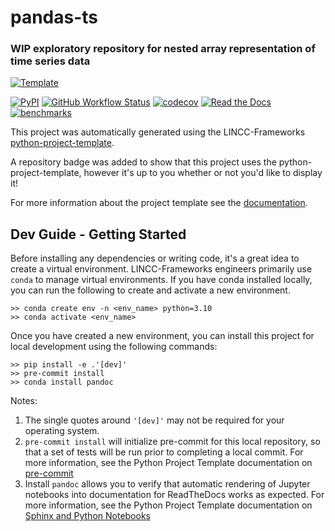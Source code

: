 # pandas-ts

### WIP exploratory repository for nested array representation of time series data

[![Template](https://img.shields.io/badge/Template-LINCC%20Frameworks%20Python%20Project%20Template-brightgreen)](https://lincc-ppt.readthedocs.io/en/latest/)

[![PyPI](https://img.shields.io/pypi/v/pandas-ts?color=blue&logo=pypi&logoColor=white)](https://pypi.org/project/pandas-ts/)
[![GitHub Workflow Status](https://img.shields.io/github/actions/workflow/status/lincc-frameworks/pandas-ts/smoke-test.yml)](https://github.com/lincc-frameworks/pandas-ts/actions/workflows/smoke-test.yml)
[![codecov](https://codecov.io/gh/lincc-frameworks/pandas-ts/branch/main/graph/badge.svg)](https://codecov.io/gh/lincc-frameworks/pandas-ts)
[![Read the Docs](https://img.shields.io/readthedocs/pandas-ts)](https://pandas-ts.readthedocs.io/)
[![benchmarks](https://img.shields.io/github/actions/workflow/status/lincc-frameworks/pandas-ts/asv-main.yml?label=benchmarks)](https://lincc-frameworks.github.io/pandas-ts/)

This project was automatically generated using the LINCC-Frameworks 
[python-project-template](https://github.com/lincc-frameworks/python-project-template).

A repository badge was added to show that this project uses the python-project-template, however it's up to
you whether or not you'd like to display it!

For more information about the project template see the 
[documentation](https://lincc-ppt.readthedocs.io/en/latest/).

## Dev Guide - Getting Started

Before installing any dependencies or writing code, it's a great idea to create a
virtual environment. LINCC-Frameworks engineers primarily use `conda` to manage virtual
environments. If you have conda installed locally, you can run the following to
create and activate a new environment.

```
>> conda create env -n <env_name> python=3.10
>> conda activate <env_name>
```

Once you have created a new environment, you can install this project for local
development using the following commands:

```
>> pip install -e .'[dev]'
>> pre-commit install
>> conda install pandoc
```

Notes:
1) The single quotes around `'[dev]'` may not be required for your operating system.
2) `pre-commit install` will initialize pre-commit for this local repository, so
   that a set of tests will be run prior to completing a local commit. For more
   information, see the Python Project Template documentation on 
   [pre-commit](https://lincc-ppt.readthedocs.io/en/latest/practices/precommit.html)
3) Install `pandoc` allows you to verify that automatic rendering of Jupyter notebooks
   into documentation for ReadTheDocs works as expected. For more information, see
   the Python Project Template documentation on
   [Sphinx and Python Notebooks](https://lincc-ppt.readthedocs.io/en/latest/practices/sphinx.html#python-notebooks)
